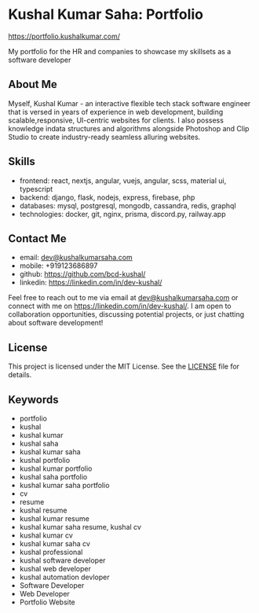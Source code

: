 # Kushal Kumar Saha: Portfolio
https://portfolio.kushalkumar.com/

My portfolio for the HR and companies to showcase my skillsets as a software developer

## About Me

Myself, Kushal Kumar - an interactive flexible tech stack software engineer that is versed in years of experience in web development, building scalable,responsive, UI-centric websites for clients. I also possess knowledge indata structures and algorithms alongside Photoshop and Clip Studio to create industry-ready seamless alluring websites.


## Skills

- frontend: react, nextjs, angular, vuejs, angular, scss, material ui, typescript
- backend: django, flask, nodejs, express, firebase, php
- databases: mysql, postgresql, mongodb, cassandra, redis, graphql
- technologies: docker, git, nginx, prisma, discord.py, railway.app

## Contact Me

- email: dev@kushalkumarsaha.com
- mobile: +919123686897
- github: https://github.com/bcd-kushal/
- linkedin: https://linkedin.com/in/dev-kushal/

Feel free to reach out to me via email at dev@kushalkumarsaha.com or connect with me on https://linkedin.com/in/dev-kushal/. I am open to collaboration opportunities, discussing potential projects, or just chatting about software development!


## License

This project is licensed under the MIT License. See the [LICENSE](LICENSE) file for details.

## Keywords

- portfolio
- kushal
- kushal kumar
- kushal saha
- kushal kumar saha
- kushal portfolio
- kushal kumar portfolio
- kushal saha portfolio
- kushal kumar saha portfolio
- cv
- resume
- kushal resume
- kushal kumar resume
- kushal kumar saha resume, kushal cv
- kushal kumar cv
- kushal kumar saha cv
- kushal professional
- kushal software developer
- kushal web developer
- kushal automation devloper
- Software Developer
- Web Developer
- Portfolio Website